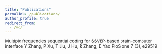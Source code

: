 ```yaml
---
title: "Publications"
permalink: /publications/
author_profile: true
redirect_from: 
  - /md/
---
```


Multiple frequencies sequential coding for SSVEP-based brain-computer interface
Y Zhang, P Xu, T Liu, J Hu, R Zhang, D Yao
PloS one 7 (3), e29519
